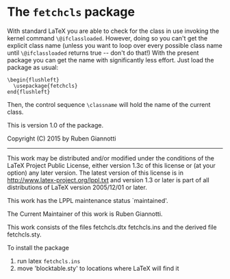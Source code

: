 # The `fetchcls` package

With standard LaTeX you are able to check for the class in use
invoking the kernel command `\@ifclassloaded`.
However, doing so you can't get the explicit class name
(unless you want to loop over every possible class name
until `\@ifclassloaded` returns true -- don't do that!)
With the present package you can get the name with significantly less effort.
Just load the package as usual:

    \begin{flushleft}
      \usepackage{fetchcls}
    end{flushleft}
    
Then, the control sequence `\classname` will hold the name of the current class.

This is version 1.0 of the package.

Copyright (C) 2015 by Ruben Giannotti

---

This work may be distributed and/or modified under the conditions of the LaTeX Project Public License, either version 1.3c of this license or (at your option) any later version. The latest version of this license is in http://www.latex-project.org/lppl.txt and version 1.3 or later is part of all distributions of LaTeX version 2005/12/01 or later.

This work has the LPPL maintenance status `maintained'.

The Current Maintainer of this work is Ruben Giannotti.

This work consists of the files
  fetchcls.dtx
  fetchcls.ins
and the derived file fetchcls.sty.

To install the package

 1. run latex `fetchcls.ins`
 2. move 'blocktable.sty' to locations where LaTeX will find it

